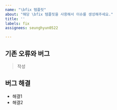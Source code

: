 ```yaml
---
name: "\bfix 템플릿"
about: "해당 \bfix 템플릿을 사용해서 이슈를 생성해주세요."
title: ''
labels: fix
assignees: seunghyun0522

---
```


## 기존 오류와 버그

> 작성

## 버그 해결

- 해결1
- 해결2
